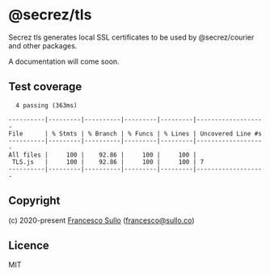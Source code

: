 # @secrez/tls

Secrez tls generates local SSL certificates to be used by @secrez/courier and other packages.

A documentation will come soon.

## Test coverage

```
  4 passing (363ms)

----------|---------|----------|---------|---------|-------------------
File      | % Stmts | % Branch | % Funcs | % Lines | Uncovered Line #s
----------|---------|----------|---------|---------|-------------------
All files |     100 |    92.86 |     100 |     100 |
 TLS.js   |     100 |    92.86 |     100 |     100 | 7
----------|---------|----------|---------|---------|-------------------
```

## Copyright

(c) 2020-present [Francesco Sullo](https://francesco.sullo.co) (<francesco@sullo.co>)

## Licence

MIT
